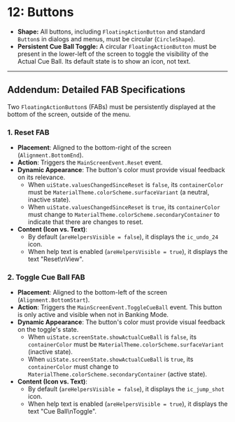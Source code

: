 # 12: Buttons

* **Shape:** All buttons, including `FloatingActionButton` and standard `Button`s in dialogs and menus, must be circular (`CircleShape`).
* **Persistent Cue Ball Toggle:** A circular `FloatingActionButton` must be present in the lower-left of the screen to toggle the visibility of the Actual Cue Ball. Its default state is to show an icon, not text.

***
## Addendum: Detailed FAB Specifications

Two `FloatingActionButton`s (FABs) must be persistently displayed at the bottom of the screen, outside of the menu.

### 1. Reset FAB

* **Placement**: Aligned to the bottom-right of the screen (`Alignment.BottomEnd`).
* **Action**: Triggers the `MainScreenEvent.Reset` event.
* **Dynamic Appearance**: The button's color must provide visual feedback on its relevance.
    * When `uiState.valuesChangedSinceReset` is `false`, its `containerColor` must be `MaterialTheme.colorScheme.surfaceVariant` (a neutral, inactive state).
    * When `uiState.valuesChangedSinceReset` is `true`, its `containerColor` must change to `MaterialTheme.colorScheme.secondaryContainer` to indicate that there are changes to reset.
* **Content (Icon vs. Text)**:
    * By default (`areHelpersVisible = false`), it displays the `ic_undo_24` icon.
    * When help text is enabled (`areHelpersVisible = true`), it displays the text "Reset\nView".

### 2. Toggle Cue Ball FAB

* **Placement**: Aligned to the bottom-left of the screen (`Alignment.BottomStart`).
* **Action**: Triggers the `MainScreenEvent.ToggleCueBall` event. This button is only active and visible when not in Banking Mode.
* **Dynamic Appearance**: The button's color must provide visual feedback on the toggle's state.
    * When `uiState.screenState.showActualCueBall` is `false`, its `containerColor` must be `MaterialTheme.colorScheme.surfaceVariant` (inactive state).
    * When `uiState.screenState.showActualCueBall` is `true`, its `containerColor` must change to `MaterialTheme.colorScheme.secondaryContainer` (active state).
* **Content (Icon vs. Text)**:
    * By default (`areHelpersVisible = false`), it displays the `ic_jump_shot` icon.
    * When help text is enabled (`areHelpersVisible = true`), it displays the text "Cue Ball\nToggle".